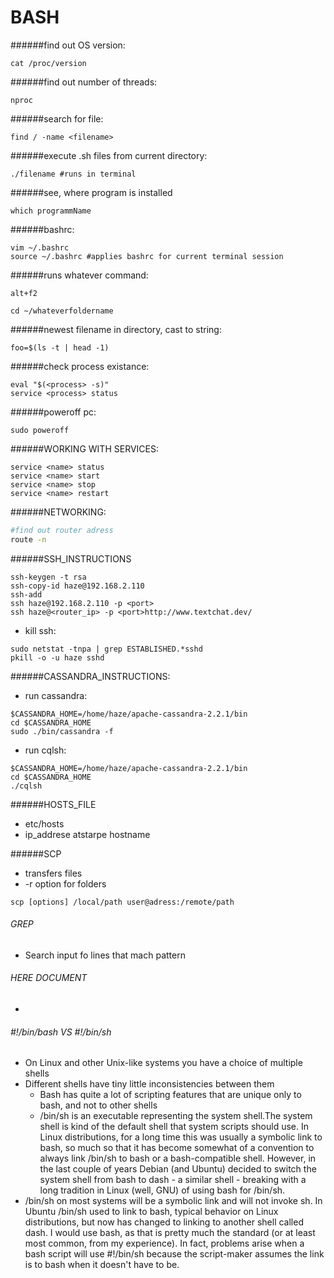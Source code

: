 BASH
====

######find out OS version:

```
cat /proc/version
```

######find out number of threads:

```
nproc
```

######search for file:

```
find / -name <filename>
```

######execute .sh files from current directory:

```
./filename #runs in terminal
```
######see, where program is installed

```
which programmName
```

######bashrc:

```
vim ~/.bashrc
source ~/.bashrc #applies bashrc for current terminal session
```

######runs whatever command:

```
alt+f2
```

```
cd ~/whateverfoldername
```
######newest filename in directory, cast to string:

```
foo=$(ls -t | head -1)
```

######check process existance:

```
eval "$(<process> -s)"
service <process> status
```

######poweroff pc:

```
sudo poweroff
```
######WORKING WITH SERVICES:

```
service <name> status
service <name> start
service <name> stop
service <name> restart
```

######NETWORKING:

```bash
#find out router adress
route -n
```

######SSH_INSTRUCTIONS

```
ssh-keygen -t rsa
ssh-copy-id haze@192.168.2.110
ssh-add
ssh haze@192.168.2.110 -p <port>
ssh haze@<router_ip> -p <port>http://www.textchat.dev/
```

* kill ssh:

```
sudo netstat -tnpa | grep ESTABLISHED.*sshd
pkill -o -u haze sshd
```

######CASSANDRA_INSTRUCTIONS:

* run cassandra:
```
$CASSANDRA_HOME=/home/haze/apache-cassandra-2.2.1/bin
cd $CASSANDRA_HOME
sudo ./bin/cassandra -f
```

* run cqlsh:
```
$CASSANDRA_HOME=/home/haze/apache-cassandra-2.2.1/bin
cd $CASSANDRA_HOME
./cqlsh
```

######HOSTS_FILE

* etc/hosts
* ip_addrese atstarpe hostname

######SCP

* transfers files
* -r option for folders

```
scp [options] /local/path user@adress:/remote/path
```
###### GREP

* Search input fo lines that mach  pattern

###### HERE DOCUMENT

* 

###### #!/bin/bash VS #!/bin/sh

* On Linux and other Unix-like systems you have a choice of multiple shells
* Different shells have tiny little inconsistencies between them
  * Bash has quite a lot of scripting features that are unique only to bash, and not to other shells
  * /bin/sh is an executable representing the system shell.The system shell is kind of the default shell that system scripts should use. In Linux distributions, for a long time this was usually a symbolic link to bash, so much so that it has become somewhat of a convention to always link /bin/sh to bash or a bash-compatible shell. However, in the last couple of years Debian (and Ubuntu) decided to switch the system shell from bash to dash - a similar shell - breaking with a long tradition in Linux (well, GNU) of using bash for /bin/sh.
* /bin/sh on most systems will be a symbolic link and will not invoke sh. In Ubuntu /bin/sh used to link to bash, typical behavior on Linux distributions, but now has changed to linking to another shell called dash. I would use bash, as that is pretty much the standard (or at least most common, from my experience). In fact, problems arise when a bash script will use #!/bin/sh because the script-maker assumes the link is to bash when it doesn't have to be.


